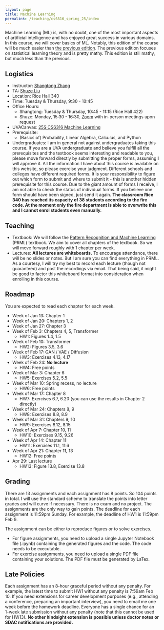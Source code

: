 ```yaml
---
layout: page
title: Machine Learning
permalink: /teaching/cs6316_spring_25/index
---
```


Machine Learning (ML) is, with no doubt, one of the most important aspects of artificial intelligence and has enjoyed great success in various domains. 
In this course, we will cover basics of ML. Notably, this edition of the course will be much easier than [the previous edition](https://shangtongzhang.github.io/teaching/cs6316_spring_24/index).
The previous edition focuses on statistical learning theory and is pretty mathy. 
This edition is still mathy, but much less than the previous.

## Logistics

- Instructor: [Shangtong Zhang](/)
- TA: [Shuze Liu](https://shuzeliu.com)
- Location: Rice Hall 340      
- Time: Tuesday & Thursday, 9:30 - 10:45  
- Office Hours: 
  - Shangtong: Tuesday & Thursday, 10:45 - 11:15 (Rice Hall 422)
  - Shuze: Monday, 15:30 - 16:30, [Zoom](https://virginia.zoom.us/j/99478615149?pwd=bauulK8wplaTP7z4eUVwCEfStGNrMh.1) with in-person meetings upon request
- UVACanvas: [25S CS6316 Machine Learning](https://canvas.its.virginia.edu/courses/132919)
- Prerequisite:
  - (Basics of) Probability, Linear Algebra, Calculus, and Python
- Undergraduates: I am in general not against undergraduates taking this course. If you are a UVA undergraduate and believe you fulfill all the prerequisites and the textbook seems interesting and readable to you, 
please move forward directly by submitting the proper forms,
assuming I will approve it.
All the information I have about this course is available on this website,
so please exercise your judgment.
Different schools and colleges have different required forms.
It is your responsibility to figure out which form to submit and where to submit it - this is another hidden prerequisite for this course.
Due to the giant amount of forms I receive, I am not able to check the status of individual forms.
If you believe one form should have been signed, just send it again. **The classroom Rice 340 has reached its capacity of 38 students according to the fire code. At the moment only the fire department is able to overwrite this and I cannot enrol students even manually.** 

## Teaching
- Textbook: We will follow the [Pattern Recognition and Machine Learning](https://www.microsoft.com/en-us/research/uploads/prod/2006/01/Bishop-Pattern-Recognition-and-Machine-Learning-2006.pdf) (PRML) textbook. 
We aim to cover all chapters of the textbook. 
So we will move forward roughly with 1 chapter per week.
- Lectures: **All lectures are whiteboards.** To encourage attendance, there will be no slides or notes. But I am sure you can find everything in PRML. As a courtesy, I will try my best to record each lecture (though not guaranteed) and post the recordings via email. That being said, it might be good to factor this whiteboard format into consideration when enrolling in this course.

## Roadmap
You are expected to read each chapter for each week. 

- Week of Jan 13: Chapter 1
- Week of Jan 20: Chapters 1, 2 
- Week of Jan 27: Chapter 3
- Week of Feb 3: Chapters 4, 5, Transformer
  - HW1: Figures 1.4, 1.5
- Week of Feb 10: Transformer 
  - HW2: Figures 3.5, 3.6
- Week of Feb 17: GAN / VAE / Diffusion 
  - HW3: Exercises 4.13, 4.17
- Week of Feb 24: **No lecture**
  - HW4: Free points
- Week of Mar 3: Chapter 6
  - HW5: Exercises 5.2, 5.5
- Week of Mar 10: Spring recess, no lecture
  - HW6: Free points
- Week of Mar 17: Chapter 8
  - HW7: Exercises 6.7, 6.20 (you can use the results in Chapter 2 directly)
- Week of Mar 24: Chapters 8, 9 
  - HW8: Exercises 8.8, 8.9 
- Week of Mar 31: Chapters 9, 10 
  - HW9: Exercises 8.12, 8.15
- Week of Apr 7: Chapter 10, 11
  - HW10: Exercises 9.15, 9.26 
- Week of Apr 14: Chapter 11
  - HW11: Exercises 11.1, 11.6 
- Week of Apr 21: Chapter 11, 13
  - HW12: Free points
- Apr 29: Last lecture
  - HW13: Figure 13.8, Exercise 13.8
 
## Grading
There are 13 assignments and each assignment has 8 points. So 104 points in total. I will use the standard scheme to translate the points into letter grades and will curve if necessary. There is no exam and no project. The assignments are the only way to gain points. The deadline for each assignment is 11:59pm Sunday. For example, the deadline of HW1 is 11:59pm Feb 9. 

The assignment can be either to reproduce figures or to solve exercises. 
- For figure assignments, you need to upload a single Jupyter Notebook file (.ipynb) containing the generated figures and the code. The code needs to be executable.
- For exercise assignments, you need to upload a single PDF file containing your solutions. The PDF file must be generated by LaTex.

## Late Policies
Each assignment has an 8-hour graceful period without any penalty. For example, the latest time to submit HW1 without any penalty is 7:59am Feb 10. If you need extensions for career development purposes (e.g., attending a conference, preparing an important interview), you need to email me one week before the homework deadline. Everyone has a single chance for an 1-week late submission without any penalty (note that this cannot be used for HW13). **No other hindsight extension is possible unless doctor notes or SDAC notifications are provided.** 
